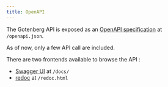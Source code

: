 ```yaml
---
title: OpenAPI
---
```


The Gotenberg API is exposed as an [OpenAPI specification](https://swagger.io/specification/)
at `/openapi.json`.

As of now, only a few API call are included.

There are two frontends available to browse the API :
* [Swagger UI](https://swagger.io/tools/swagger-ui/) at `/docs/`
* [redoc](https://github.com/Redocly/redoc) at `/redoc.html`


